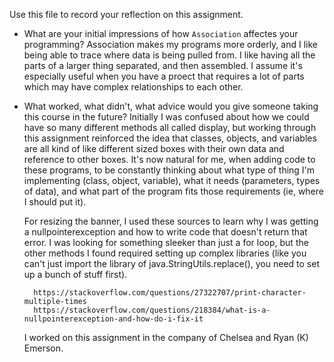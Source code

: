 Use this file to record your reflection on this assignment.

- What are your initial impressions of how `Association` affectes your programming?
    Association makes my programs more orderly, and I like being able to trace where data is being pulled from. I like having all the parts of a larger thing separated, and then assembled. I assume it's especially useful when you have a proect that requires a lot of parts which may have complex relationships to each other.

- What worked, what didn't, what advice would you give someone taking this course in the future?
    Initially I was confused about how we could have so many different methods all called display, but working through this assignment reinforced the idea that classes, objects, and variables are all kind of like different sized boxes with their own data and reference to other boxes. It's now natural for me, when adding code to these programs, to be constantly thinking about what type of thing I'm implementing (class, object, variable), what it needs (parameters, types of data), and what part of the program fits those requirements (ie, where I should put it). 

    For resizing the banner, I used these sources to learn why I was getting a nullpointerexception and how to write code that doesn't return that error. I was looking for something sleeker than just a for loop, but the other methods I found required setting up complex libraries (like you can't just import the library of java.StringUtils.replace(), you need to set up a bunch of stuff first).

        https://stackoverflow.com/questions/27322707/print-character-multiple-times
        https://stackoverflow.com/questions/218384/what-is-a-nullpointerexception-and-how-do-i-fix-it

    I worked on this assignment in the company of Chelsea and Ryan (K) Emerson.